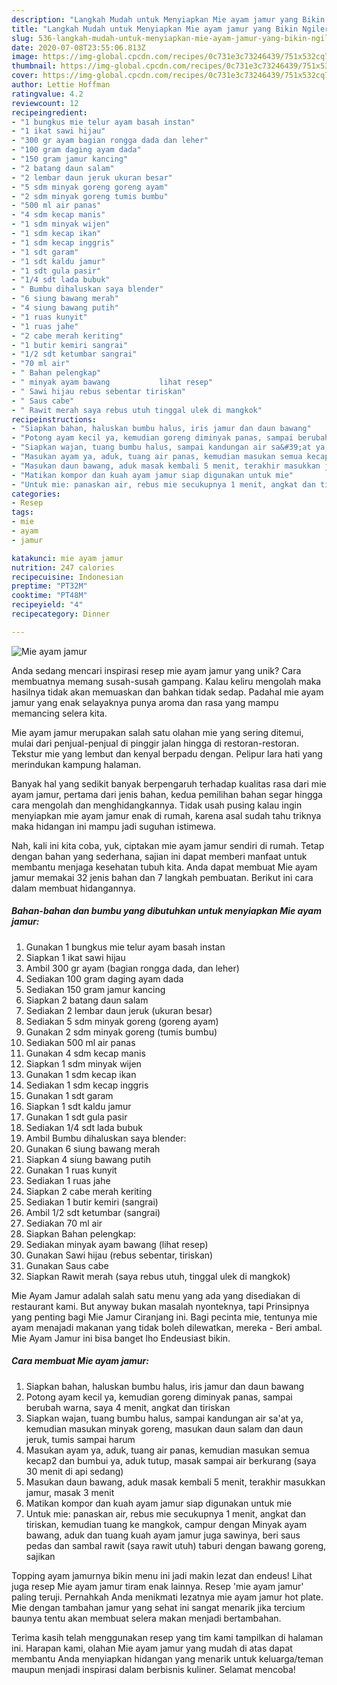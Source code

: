 ```yaml
---
description: "Langkah Mudah untuk Menyiapkan Mie ayam jamur yang Bikin Ngiler"
title: "Langkah Mudah untuk Menyiapkan Mie ayam jamur yang Bikin Ngiler"
slug: 536-langkah-mudah-untuk-menyiapkan-mie-ayam-jamur-yang-bikin-ngiler
date: 2020-07-08T23:55:06.813Z
image: https://img-global.cpcdn.com/recipes/0c731e3c73246439/751x532cq70/mie-ayam-jamur-foto-resep-utama.jpg
thumbnail: https://img-global.cpcdn.com/recipes/0c731e3c73246439/751x532cq70/mie-ayam-jamur-foto-resep-utama.jpg
cover: https://img-global.cpcdn.com/recipes/0c731e3c73246439/751x532cq70/mie-ayam-jamur-foto-resep-utama.jpg
author: Lettie Hoffman
ratingvalue: 4.2
reviewcount: 12
recipeingredient:
- "1 bungkus mie telur ayam basah instan"
- "1 ikat sawi hijau"
- "300 gr ayam bagian rongga dada dan leher"
- "100 gram daging ayam dada"
- "150 gram jamur kancing"
- "2 batang daun salam"
- "2 lembar daun jeruk ukuran besar"
- "5 sdm minyak goreng goreng ayam"
- "2 sdm minyak goreng tumis bumbu"
- "500 ml air panas"
- "4 sdm kecap manis"
- "1 sdm minyak wijen"
- "1 sdm kecap ikan"
- "1 sdm kecap inggris"
- "1 sdt garam"
- "1 sdt kaldu jamur"
- "1 sdt gula pasir"
- "1/4 sdt lada bubuk"
- " Bumbu dihaluskan saya blender"
- "6 siung bawang merah"
- "4 siung bawang putih"
- "1 ruas kunyit"
- "1 ruas jahe"
- "2 cabe merah keriting"
- "1 butir kemiri sangrai"
- "1/2 sdt ketumbar sangrai"
- "70 ml air"
- " Bahan pelengkap"
- " minyak ayam bawang           lihat resep"
- " Sawi hijau rebus sebentar tiriskan"
- " Saus cabe"
- " Rawit merah saya rebus utuh tinggal ulek di mangkok"
recipeinstructions:
- "Siapkan bahan, haluskan bumbu halus, iris jamur dan daun bawang"
- "Potong ayam kecil ya, kemudian goreng diminyak panas, sampai berubah warna, saya 4 menit, angkat dan tiriskan"
- "Siapkan wajan, tuang bumbu halus, sampai kandungan air sa&#39;at ya, kemudian masukan minyak goreng, masukan daun salam dan daun jeruk, tumis sampai harum"
- "Masukan ayam ya, aduk, tuang air panas, kemudian masukan semua kecap2 dan bumbui ya, aduk tutup, masak sampai air berkurang (saya 30 menit di api sedang)"
- "Masukan daun bawang, aduk masak kembali 5 menit, terakhir masukkan jamur, masak 3 menit"
- "Matikan kompor dan kuah ayam jamur siap digunakan untuk mie"
- "Untuk mie: panaskan air, rebus mie secukupnya 1 menit, angkat dan tiriskan, kemudian tuang ke mangkok, campur dengan Minyak ayam bawang, aduk dan tuang kuah ayam jamur juga sawinya, beri saus pedas dan sambal rawit (saya rawit utuh) taburi dengan bawang goreng, sajikan"
categories:
- Resep
tags:
- mie
- ayam
- jamur

katakunci: mie ayam jamur 
nutrition: 247 calories
recipecuisine: Indonesian
preptime: "PT32M"
cooktime: "PT48M"
recipeyield: "4"
recipecategory: Dinner

---
```



![Mie ayam jamur](https://img-global.cpcdn.com/recipes/0c731e3c73246439/751x532cq70/mie-ayam-jamur-foto-resep-utama.jpg)

Anda sedang mencari inspirasi resep mie ayam jamur yang unik? Cara membuatnya memang susah-susah gampang. Kalau keliru mengolah maka hasilnya tidak akan memuaskan dan bahkan tidak sedap. Padahal mie ayam jamur yang enak selayaknya punya aroma dan rasa yang mampu memancing selera kita.

Mie ayam jamur merupakan salah satu olahan mie yang sering ditemui, mulai dari penjual-penjual di pinggir jalan hingga di restoran-restoran. Tekstur mie yang lembut dan kenyal berpadu dengan. Pelipur lara hati yang merindukan kampung halaman.

Banyak hal yang sedikit banyak berpengaruh terhadap kualitas rasa dari mie ayam jamur, pertama dari jenis bahan, kedua pemilihan bahan segar hingga cara mengolah dan menghidangkannya. Tidak usah pusing kalau ingin menyiapkan mie ayam jamur enak di rumah, karena asal sudah tahu triknya maka hidangan ini mampu jadi suguhan istimewa.


Nah, kali ini kita coba, yuk, ciptakan mie ayam jamur sendiri di rumah. Tetap dengan bahan yang sederhana, sajian ini dapat memberi manfaat untuk membantu menjaga kesehatan tubuh kita. Anda dapat membuat Mie ayam jamur memakai 32 jenis bahan dan 7 langkah pembuatan. Berikut ini cara dalam membuat hidangannya.

<!--inarticleads1-->

##### Bahan-bahan dan bumbu yang dibutuhkan untuk menyiapkan Mie ayam jamur:

1. Gunakan 1 bungkus mie telur ayam basah instan
1. Siapkan 1 ikat sawi hijau
1. Ambil 300 gr ayam (bagian rongga dada, dan leher)
1. Sediakan 100 gram daging ayam dada
1. Sediakan 150 gram jamur kancing
1. Siapkan 2 batang daun salam
1. Sediakan 2 lembar daun jeruk (ukuran besar)
1. Sediakan 5 sdm minyak goreng (goreng ayam)
1. Gunakan 2 sdm minyak goreng (tumis bumbu)
1. Sediakan 500 ml air panas
1. Gunakan 4 sdm kecap manis
1. Siapkan 1 sdm minyak wijen
1. Gunakan 1 sdm kecap ikan
1. Sediakan 1 sdm kecap inggris
1. Gunakan 1 sdt garam
1. Siapkan 1 sdt kaldu jamur
1. Gunakan 1 sdt gula pasir
1. Sediakan 1/4 sdt lada bubuk
1. Ambil  Bumbu dihaluskan saya blender:
1. Gunakan 6 siung bawang merah
1. Siapkan 4 siung bawang putih
1. Gunakan 1 ruas kunyit
1. Sediakan 1 ruas jahe
1. Siapkan 2 cabe merah keriting
1. Sediakan 1 butir kemiri (sangrai)
1. Ambil 1/2 sdt ketumbar (sangrai)
1. Sediakan 70 ml air
1. Siapkan  Bahan pelengkap:
1. Sediakan  minyak ayam bawang           (lihat resep)
1. Gunakan  Sawi hijau (rebus sebentar, tiriskan)
1. Gunakan  Saus cabe
1. Siapkan  Rawit merah (saya rebus utuh, tinggal ulek di mangkok)


Mie Ayam Jamur adalah salah satu menu yang ada yang disediakan di restaurant kami. But anyway bukan masalah nyonteknya, tapi Prinsipnya yang penting bagi Mie Jamur Ciranjang ini. Bagi pecinta mie, tentunya mie ayam menajadi makanan yang tidak boleh dilewatkan, mereka - Beri ambal. Mie Ayam Jamur ini bisa banget lho Endeusiast bikin. 

<!--inarticleads2-->

##### Cara membuat Mie ayam jamur:

1. Siapkan bahan, haluskan bumbu halus, iris jamur dan daun bawang
1. Potong ayam kecil ya, kemudian goreng diminyak panas, sampai berubah warna, saya 4 menit, angkat dan tiriskan
1. Siapkan wajan, tuang bumbu halus, sampai kandungan air sa&#39;at ya, kemudian masukan minyak goreng, masukan daun salam dan daun jeruk, tumis sampai harum
1. Masukan ayam ya, aduk, tuang air panas, kemudian masukan semua kecap2 dan bumbui ya, aduk tutup, masak sampai air berkurang (saya 30 menit di api sedang)
1. Masukan daun bawang, aduk masak kembali 5 menit, terakhir masukkan jamur, masak 3 menit
1. Matikan kompor dan kuah ayam jamur siap digunakan untuk mie
1. Untuk mie: panaskan air, rebus mie secukupnya 1 menit, angkat dan tiriskan, kemudian tuang ke mangkok, campur dengan Minyak ayam bawang, aduk dan tuang kuah ayam jamur juga sawinya, beri saus pedas dan sambal rawit (saya rawit utuh) taburi dengan bawang goreng, sajikan


Topping ayam jamurnya bikin menu ini jadi makin lezat dan endeus! Lihat juga resep Mie ayam jamur tiram enak lainnya. Resep &#39;mie ayam jamur&#39; paling teruji. Pernahkah Anda menikmati lezatnya mie ayam jamur hot plate. Mie dengan tambahan jamur yang sehat ini sangat menarik jika tercium baunya tentu akan membuat selera makan menjadi bertambahan. 

Terima kasih telah menggunakan resep yang tim kami tampilkan di halaman ini. Harapan kami, olahan Mie ayam jamur yang mudah di atas dapat membantu Anda menyiapkan hidangan yang menarik untuk keluarga/teman maupun menjadi inspirasi dalam berbisnis kuliner. Selamat mencoba!
